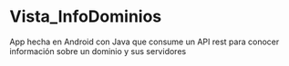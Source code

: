 # Vista_InfoDominios
 App hecha en Android con Java que consume un API rest para conocer información sobre un dominio y sus servidores
